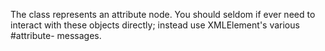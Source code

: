 The class represents an attribute node. You should seldom if ever need to interact with these objects directly; instead use XMLElement's various #attribute- messages.
